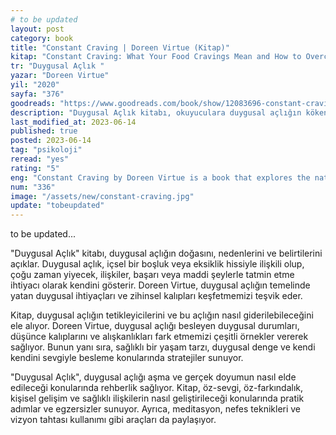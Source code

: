 ```yaml
---
# to be updated
layout: post
category: book
title: "Constant Craving | Doreen Virtue (Kitap)"
kitap: "Constant Craving: What Your Food Cravings Mean and How to Overcome Them"
tr: "Duygusal Açlık "
yazar: "Doreen Virtue"
yil: "2020"
sayfa: "376"
goodreads: "https://www.goodreads.com/book/show/12083696-constant-craving"
description: "Duygusal Açlık kitabı, okuyuculara duygusal açlığın kökenlerini anlama, farkındalık geliştirme ve sağlıklı bir şekilde bu açlığı aşma konularında yol gösterir."
last_modified_at: 2023-06-14
published: true
posted: 2023-06-14
tag: "psikoloji"
reread: "yes"
rating: "5"
eng: "Constant Craving by Doreen Virtue is a book that explores the nature of cravings, provides insights into their underlying causes, and offers practical strategies to overcome them and find fulfilment."
num: "336"
image: "/assets/new/constant-craving.jpg"
update: "tobeupdated"
---
```


to be updated...

"Duygusal Açlık" kitabı, duygusal açlığın doğasını, nedenlerini ve belirtilerini açıklar. Duygusal açlık, içsel bir boşluk veya eksiklik hissiyle ilişkili olup, çoğu zaman yiyecek, ilişkiler, başarı veya maddi şeylerle tatmin etme ihtiyacı olarak kendini gösterir. Doreen Virtue, duygusal açlığın temelinde yatan duygusal ihtiyaçları ve zihinsel kalıpları keşfetmemizi teşvik eder.

Kitap, duygusal açlığın tetikleyicilerini ve bu açlığın nasıl giderilebileceğini ele alıyor. Doreen Virtue, duygusal açlığı besleyen duygusal durumları, düşünce kalıplarını ve alışkanlıkları fark etmemizi çeşitli örnekler vererek sağlıyor. Bunun yanı sıra, sağlıklı bir yaşam tarzı, duygusal denge ve kendi kendini sevgiyle besleme konularında stratejiler sunuyor.

"Duygusal Açlık", duygusal açlığı aşma ve gerçek doyumun nasıl elde edileceği konularında rehberlik sağlıyor. Kitap, öz-sevgi, öz-farkındalık, kişisel gelişim ve sağlıklı ilişkilerin nasıl geliştirileceği konularında pratik adımlar ve egzersizler sunuyor. Ayrıca, meditasyon, nefes teknikleri ve vizyon tahtası kullanımı gibi araçları da paylaşıyor.
